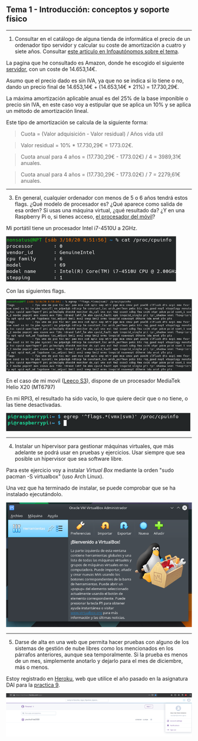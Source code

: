 ## Tema 1 - Introducción: conceptos y soporte físico


---
1. Consultar en el catálogo de alguna tienda de informática el precio de un ordenador tipo servidor y calcular su coste de amortización a cuatro y siete años. Consultar [este artículo en Infoautónomos sobre el tema](https://www.infoautonomos.com/consultas-a-la-comunidad/988/).

La pagina que he consultado es Amazon, donde he escogido el siguiente [servidor](https://www.amazon.es/HP-ProLiant-DL380-G6-Servidor/dp/B004ZHE3MK/ref=sr_1_6?__mk_es_ES=%C3%85M%C3%85%C5%BD%C3%95%C3%91&dchild=1&keywords=servidor&qid=1601674062&refinements=p_36%3A1000000-&rnid=1323854031&s=computers&sr=1-6), con un coste de 14.653,14€.

Asumo que el precio dado es sin IVA, ya que no se indica si lo tiene o no, dando un precio final de 14.653,14€ + (14.653,14€ * 21%) = 17.730,29€.

La máxima amortización aplicable anual es del 25% de la base imponible o precio sin IVA, en este caso voy a estipular que se aplica un 10% y se aplica un método de amortización lineal.

Este tipo de amortización se calcula de la siguiente forma:

> Cuota = (Valor adquisición - Valor residual) / Años vida util

> Valor residual = 10% * 17.730,29€ = 1773.02€.

> Cuota anual para 4 años = (17.730,29€ - 1773.02€) / 4 = 3989,31€ anuales.

> Cuota anual para 4 años = (17.730,29€ - 1773.02€) / 7 = 2279,61€ anuales.

---

3. En general, cualquier ordenador con menos de 5 o 6 años tendrá estos flags. ¿Qué modelo de procesador es? ¿Qué aparece como salida de esa orden? Si usas una máquina virtual, ¿qué resultado da? ¿Y en una Raspberry Pi o, si tienes acceso, [el procesador del móvil](https://stackoverflow.com/questions/26239956/how-to-get-specific-information-of-an-android-device-from-proc-cpuinfo-file)?

Mi portátil tiene un procesador Intel i7-4510U a 2GHz.

![Cpuinfo](img/Tema1/ejer3_cpuinfo.png)

Con las siguientes flags.

![Salida egrep](img/Tema1/ejer3_salida_egrep.png)

En el caso de mi movil ([Leeco S3](https://www.kimovil.com/es/donde-comprar-leeco-le-s3)), dispone de un procesador   MediaTek Helio X20 (MT6797)

En mi RPI3, el resultado ha sido vacío, lo que quiere decir que o no tiene, o las tiene desactivadas.

![Salida egrep rpi](img/Tema1/ejer3_rpi.png)

---

4. Instalar un hipervisor para gestionar máquinas virtuales, que más adelante se podrá usar en pruebas y ejercicios. Usar siempre que sea posible un hipervisor que sea software libre.

Para este ejercicio voy a instalar *Virtual Box* mediante la orden "sudo pacman -S virtualbox" (uso Arch Linux).

Una vez que ha terminado de instalar, se puede comprobar que se ha instalado ejecutándolo.

![VB](img/Tema1/ejer4_VB.png)

---

5. Darse de alta en una web que permita hacer pruebas con alguno de los sistemas de gestión de nube libres como los mencionados en los párrafos anteriores, aunque sea temporalmente. Si la prueba es menos de un mes, simplemente anotarlo y dejarlo para el mes de diciembre, más o menos.

Estoy registrado en [Heroku](https://www.heroku.com/), web que utilice el año pasado en la asignatura DAI para la [practica 9](https://practica9-dai1920.herokuapp.com).

![Heroku](img/Tema1/ejer5_heroku.png)

